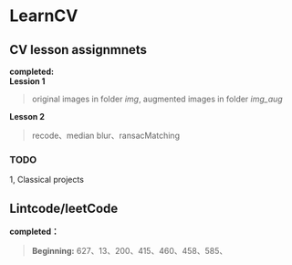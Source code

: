 # LearnCV
## CV lesson assignmnets
  **completed:**  
  **Lession 1**
  > original images in folder *img*, augmented images in folder *img_aug*  
    
  **Lesson 2**  
  > recode、median blur、ransacMatching
  ### TODO
  1, Classical projects

## Lintcode/leetCode
  **completed：**
> **Beginning:** 627、13、200、415、460、458、585、
  
